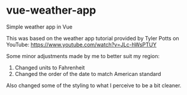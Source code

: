 # vue-weather-app
Simple weather app in Vue

This was based on the weather app tutorial provided by Tyler Potts on YouTube: https://www.youtube.com/watch?v=JLc-hWsPTUY

Some minor adjustments made by me to better suit my region:
1) Changed units to Fahrenheit
2) Changed the order of the date to match American standard

Also changed some of the styling to what I perceive to be a bit cleaner.
